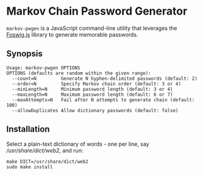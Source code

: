 # Markov Chain Password Generator

`markov-pwgen` is a JavaScript command-line utility that leverages
the [Foswig.js](https://github.com/mrsharpoblunto/foswig.js/) library
to generate memorable passwords.

## Synopsis

```
Usage: markov-pwgen OPTIONS
OPTIONS (defaults are random within the given range):
  --count=N         Generate N hyphen-delimited passwords (default: 2)
  --order=N         Specify Markov chain order (default: 3 or 4)
  --minLength=N     Minimum password length (default: 3 or 4)
  --maxLength=N     Maximum password length (default: 6 or 7)
  --maxAttempts=N   Fail after N attempts to generate chain (default: 100)
  --allowDuplicates Allow dictionary passwords (default: false)
```

## Installation

Select a plain-text dictionary of words - one per line, say
_/usr/share/dict/web2_, and run:


```
make DICT=/usr/share/dict/web2
sudo make install
```
